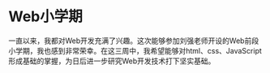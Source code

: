 # Web小学期

一直以来，我都对Web开发充满了兴趣。这次能够参加刘强老师开设的Web前段小学期，我也感到非常荣幸。在这三周中，我希望能够对html、css、JavaScript形成基础的掌握，为日后进一步研究Web开发技术打下坚实基础。